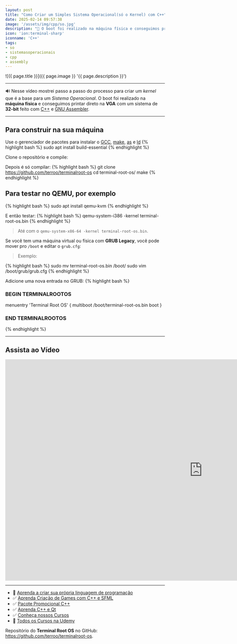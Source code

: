 ```yaml
---
layout: post
title: "Como Criar um Simples Sistema Operacional(só o Kernel) com C++"
date: 2025-02-14 09:57:38
image: '/assets/img/cpp/so.jpg'
description: "🚀 O boot foi realizado na máquina física e conseguimos printar direto na VGA com um sistema de 32-bit feito com C++ e GNU Assembler."
icon: 'ion:terminal-sharp'
iconname: 'C++'
tags:
- so
- sistemasoperacionais
- cpp
- assembly
---
```


![{{ page.title }}]({{ page.image }} '{{ page.description }}')

---

🔊 Nesse vídeo mostrei passo a passo do processo para criar um *kernel* que é a base para um *Sistema Operacional*. O boot foi realizado na **máquina física** e conseguimos printar direto na **VGA** com um sistema de **32-bit** feito com [C++](https://terminalroot.com.br/tags#cpp) e [GNU Assembler](https://terminalroot.com.br/tags#assembly).

---

## Para construir na sua máquina
Use o gerenciador de pacotes para instalar o [GCC](https://terminalroot.com.br/tags#gcc), [make](https://terminalroot.com.br/tags#make), [as](https://terminalroot.com.br/tags#assembly) e [ld](https://terminalroot.com.br/tags#gnu)
{% highlight bash %}
sudo apt install build-essential
{% endhighlight %}

Clone o repositório e compile:

Depois é só compilar:
{% highlight bash %}
git clone https://github.com/terroo/terminalroot-os
cd terminal-root-os/
make
{% endhighlight %}

## Para testar no QEMU, por exemplo
{% highlight bash %}
sudo apt install qemu-kvm
{% endhighlight %}

E então testar:
{% highlight bash %}
qemu-system-i386 -kernel terminal-root-os.bin
{% endhighlight %}
> Até com o `qemu-system-x86-64 -kernel terminal-root-os.bin`.

Se você tem uma máquina virtual ou física com **GRUB Legacy**, você pode mover pro `/boot` e editar o `grub.cfg`:
> Exemplo:

{% highlight bash %}
sudo mv terminal-root-os.bin /boot/
sudo vim /boot/grub/grub.cfg
{% endhighlight %}

Adicione uma nova entrada no GRUB:
{% highlight bash %}
### BEGIN TERMINALROOTOS

menuentry 'Terminal Root OS' {
  multiboot /boot/terminal-root-os.bin
  boot
}

### END TERMINALROOTOS
{% endhighlight %}

---

## Assista ao Vídeo

<iframe width="1243" height="699" src="https://www.youtube.com/embed/3GwRF0IK1Ks" title="" frameborder="0" allow="accelerometer; autoplay; clipboard-write; encrypted-media; gyroscope; picture-in-picture; web-share" referrerpolicy="strict-origin-when-cross-origin" allowfullscreen></iframe>


---

+ 👑 [Aprenda a criar sua própria linguagem de programação](https://terminalroot.com.br/mylang)
+ ✅ [Aprenda Criação de Games com C++ e SFML](https://terminalroot.com.br/games)
+ ✅ [Pacote Promocional C++](https://terminalroot.com.br/promo)
+ ✅ [Aprenda C++ e Qt](https://terminalroot.com.br/cpp)
+ ✅ [Conheça nossos Cursos](https://bit.ly/CursosTerminalRoot)
+ 🎁 [Todos os Cursos na Udemy](https://bit.ly/UdemyTerminalRoot)

Repositório do **Terminal Root OS** no GitHub: <https://github.com/terroo/terminalroot-os>.


